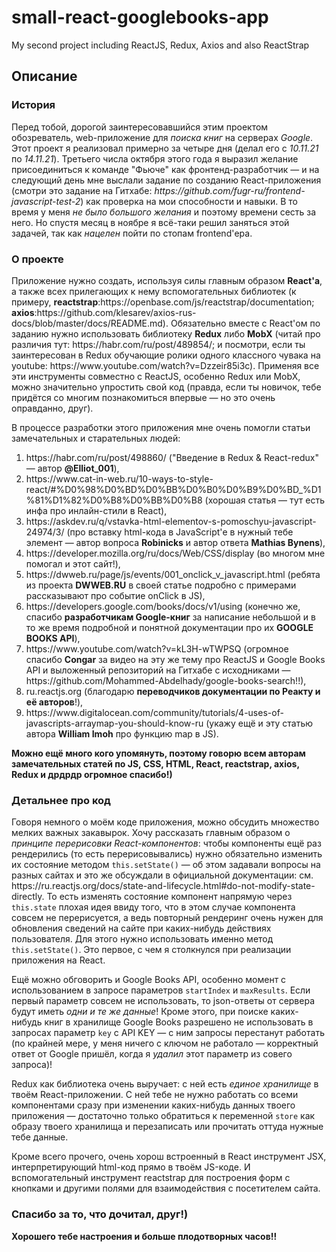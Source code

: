 # small-react-googlebooks-app
 My second project including ReactJS, Redux, Axios and also ReactStrap


## Описание
<h3> История </h3>
<p> Перед тобой, дорогой заинтересовавшийся этим проектом обозреватель, web-приложение для <i>поиска книг</i> на серверах <i>Google</i>. Этот проект я реализовал примерно за четыре дня (делал его с <i>10.11.21</i> по <i>14.11.21</i>). Третьего числа октября этого года я выразил желание присоединиться к команде "Фьюче" как фронтенд-разработчик — и на следующий день мне выслали задание по созданию React-приложения (смотри это задание на Гитхабе: <i>https://github.com/fugr-ru/frontend-javascript-test-2</i>) как проверка на мои способности и навыки. В то время у меня <i>не было большого желания</i> и поэтому времени сесть за него. Но спустя месяц в ноябре я всё-таки решил заняться этой задачей, так как <i>нацелен</i> пойти по стопам frontend'ера.</p>
<h3> О проекте </h3>
<p>Приложение нужно создать, используя силы главным образом <b>React'а</b>, а также всех прилегающих к нему вспомогательных библиотек (к примеру, <b>reactstrap</b>:https://openbase.com/js/reactstrap/documentation; <b>axios</b>:https://github.com/klesarev/axios-rus-docs/blob/master/docs/README.md). Обязательно вместе с React'ом по заданию нужно использовать библиотеку <b>Redux</b> либо <b>MobX</b> (читай про различия тут: https://habr.com/ru/post/489854/; и посмотри, если ты заинтересован в Redux обучающие ролики одного классного чувака на youtube: https://www.youtube.com/watch?v=Dzzeir85i3c). Применяя все эти инструменты совместно с ReactJS, особенно Redux или MobX, можно значительно упростить свой код (правда, если ты новичок, тебе придётся со многим познакомиться впервые — но это очень оправданно, друг).</p>

<p>В процессе разработки этого приложения мне очень помогли статьи замечательных и старательных людей:
<ol>
 <li>https://habr.com/ru/post/498860/ ("Введение в Redux & React-redux" — автор <b>@Elliot_001</b>),</li>
 <li>https://www.cat-in-web.ru/10-ways-to-style-react/#%D0%98%D0%BD%D0%BB%D0%B0%D0%B9%D0%BD_%D1%81%D1%82%D0%B8%D0%BB%D0%B8 (хорошая статья — тут есть инфа про инлайн-стили в React),</li>
 <li>https://askdev.ru/q/vstavka-html-elementov-s-pomoschyu-javascript-24974/3/ (про вставку html-кода в JavaScript'е в нужный тебе элемент — автор вопроса <b>Robinicks</b> и автор ответа <b>Mathias Bynens</b>),</li>
 <li>https://developer.mozilla.org/ru/docs/Web/CSS/display (во многом мне помогал и этот сайт!),</li>
  <li>https://dwweb.ru/page/js/events/001_onclick_v_javascript.html (ребята из проекта <b>DWWEB.RU</b> в своей статье подробно с примерами рассказывают про событие onClick в JS),</li>
  <li>https://developers.google.com/books/docs/v1/using (конечно же, спасибо <b>разработчикам Google-книг</b> за написание небольшой и в то же время подробной и понятной документации про их <b>GOOGLE BOOKS API</b>),</li>
  <li>https://www.youtube.com/watch?v=kL3H-wTWPSQ (огромное спасибо <b>Congar</b> за видео на эту же тему про ReactJS и Google Books API и выложенный репозиторий на Гитхабе с исходниками — https://github.com/Mohammed-Abdelhady/google-books-search!!),</li>
  <li>ru.reactjs.org (благодарю <b>переводчиков документации по Реакту и её авторов</b>!),</li>
  <li>https://www.digitalocean.com/community/tutorials/4-uses-of-javascripts-arraymap-you-should-know-ru (укажу ещё и эту статью автора <b>William Imoh</b> про функцию map в JS).</li>
  </ol>
  <b>Можно ещё много кого упомянуть, поэтому говорю всем авторам замечательных статей по JS, CSS, HTML, React, reactstrap, axios, Redux и дрдрдр огромное спасибо!)</b>
</p>

<h3>Детальнее про код</h3>
<p>Говоря немного о моём коде приложения, можно обсудить множество мелких важных закавырок. Хочу рассказать главным образом о <i>принципе перерисовки React-компонентов</i>: чтобы компоненты ещё раз рендерились (то есть перерисовывались) нужно обязательно изменить их состояние методом <code>this.setState()</code> — об этом задавали вопросы на разных сайтах и это же обсуждали в официальной документации: см. https://ru.reactjs.org/docs/state-and-lifecycle.html#do-not-modify-state-directly. То есть изменять состояние компонент напрямую через <code>this.state</code> плохая идея ввиду того, что в этом случае компонента совсем не перерисуется, а ведь повторный рендеринг очень нужен для обновления сведений на сайте при каких-нибудь действиях пользователя. Для этого нужно использовать именно метод <code>this.setState()</code>. Это первое, с чем я столкнулся при реализации приложения на React.</p>
<p>Ещё можно обговорить и Google Books API, особенно момент с использованием в запросе параметров <code>startIndex</code> и <code>maxResults</code>. Если первый параметр совсем не использовать, то json-ответы от сервера будут иметь <i>одни и те же данные</i>! Кроме этого, при поиске каких-нибудь книг в хранилище Google Books разрешено не использовать в запросах параметр <code>key</code> с API KEY — с ним запросы перестанут работать (по крайней мере, у меня ничего с ключом не работало — корректный ответ от Google пришёл, когда я <i>удалил</i> этот параметр из совего запроса)!</p>
<p>Redux как библиотека очень выручает: с ней есть <i>единое хранилище</i> в твоём React-приложении. С ней тебе не нужно работать со всеми компонентами сразу при изменении каких-нибудь данных твоего приложения — достаточно только обратиться к переменной <code>store</code> как образу твоего хранилища и перезаписать или прочитать оттуда нужные тебе данные.</p>
<p>Кроме всего прочего, очень хорош встроенный в React инструмент JSX, интерпретирующий html-код прямо в твоём JS-коде. И вспомогательный инструмент reactstrap для построения форм с кнопками и другими полями для взаимодействия с посетителем сайта.</p>

<h3>Спасибо за то, что дочитал, друг!)</h3>
<p><b>Хорошего тебе настроения и больше плодотворных часов!!</b></p>

